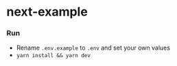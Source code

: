 # next-example

### Run

- Rename `.env.example` to `.env` and set your own values
- `yarn install && yarn dev`

